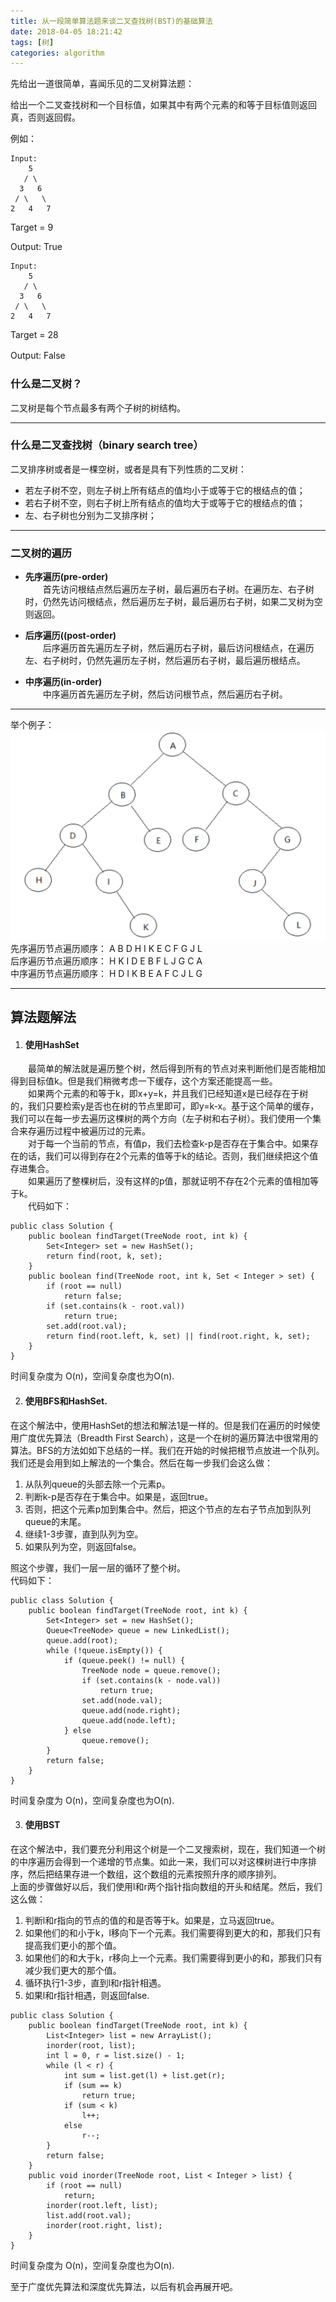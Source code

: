 ```yaml
---
title: 从一段简单算法题来谈二叉查找树(BST)的基础算法
date: 2018-04-05 18:21:42
tags: [树]
categories: algorithm
---
```


先给出一道很简单，喜闻乐见的二叉树算法题：

给出一个二叉查找树和一个目标值，如果其中有两个元素的和等于目标值则返回真，否则返回假。

例如：
```
Input:  
    5  
   / \  
  3   6  
 / \   \  
2   4   7  
```
Target = 9

Output: True
```
Input: 
    5
   / \
  3   6
 / \   \
2   4   7
```
Target = 28

Output: False
　


### 什么是二叉树？

二叉树是每个节点最多有两个子树的树结构。  
- - -
### 什么是二叉查找树（binary search tree）

二叉排序树或者是一棵空树，或者是具有下列性质的二叉树：
* 若左子树不空，则左子树上所有结点的值均小于或等于它的根结点的值；
* 若右子树不空，则右子树上所有结点的值均大于或等于它的根结点的值；
* 左、右子树也分别为二叉排序树；
- - -
### 二叉树的遍历
* **先序遍历(pre-order)**  
　　首先访问根结点然后遍历左子树，最后遍历右子树。在遍历左、右子树时，仍然先访问根结点，然后遍历左子树，最后遍历右子树，如果二叉树为空则返回。

* **后序遍历((post-order)**  
　　后序遍历首先遍历左子树，然后遍历右子树，最后访问根结点，在遍历左、右子树时，仍然先遍历左子树，然后遍历右子树，最后遍历根结点。

* **中序遍历(in-order)**  
　　中序遍历首先遍历左子树，然后访问根节点，然后遍历右子树。  
- - -
举个例子：
![sample](../images/sample1.png)
先序遍历节点遍历顺序： A B D H I K E C F G J L  
后序遍历节点遍历顺序： H K I D E B F L J G C A  
中序遍历节点遍历顺序： H D I K B E A F C J L G    
- - -
## 算法题解法
1. #### 使用HashSet
　　最简单的解法就是遍历整个树，然后得到所有的节点对来判断他们是否能相加得到目标值k。但是我们稍微考虑一下缓存，这个方案还能提高一些。  
　　如果两个元素的和等于k，即x+y=k，并且我们已经知道x是已经存在于树的，我们只要检索y是否也在树的节点里即可，即y=k-x。基于这个简单的缓存，我们可以在每一步去遍历这棵树的两个方向（左子树和右子树）。我们使用一个集合来存遍历过程中被遍历过的元素。  
　　对于每一个当前的节点，有值p，我们去检查k-p是否存在于集合中。如果存在的话，我们可以得到存在2个元素的值等于k的结论。否则，我们继续把这个值存进集合。  
　　如果遍历了整棵树后，没有这样的p值，那就证明不存在2个元素的值相加等于k。  
　　代码如下：
```
public class Solution {
    public boolean findTarget(TreeNode root, int k) {
        Set<Integer> set = new HashSet();
        return find(root, k, set);
    }
    public boolean find(TreeNode root, int k, Set < Integer > set) {
        if (root == null)
            return false;
        if (set.contains(k - root.val))
            return true;
        set.add(root.val);
        return find(root.left, k, set) || find(root.right, k, set);
    }
}
```
时间复杂度为 O(n)，空间复杂度也为O(n).

2. #### 使用BFS和HashSet.

在这个解法中，使用HashSet的想法和解法1是一样的。但是我们在遍历的时候使用广度优先算法（Breadth First Search），这是一个在树的遍历算法中很常用的算法。BFS的方法如如下总结的一样。我们在开始的时候把根节点放进一个队列。    
我们还是会用到如上解法的一个集合。然后在每一步我们会这么做：  
1. 从队列queue的头部去除一个元素p。
2. 判断k-p是否存在于集合中。如果是，返回true。
3. 否则，把这个元素p加到集合中。然后，把这个节点的左右子节点加到队列queue的末尾。
4. 继续1-3步骤，直到队列为空。
5. 如果队列为空，则返回false。  

照这个步骤，我们一层一层的循环了整个树。  
代码如下：
```
public class Solution {
    public boolean findTarget(TreeNode root, int k) {
        Set<Integer> set = new HashSet();
        Queue<TreeNode> queue = new LinkedList();
        queue.add(root);
        while (!queue.isEmpty()) {
            if (queue.peek() != null) {
                TreeNode node = queue.remove();
                if (set.contains(k - node.val))
                    return true;
                set.add(node.val);
                queue.add(node.right);
                queue.add(node.left);
            } else
                queue.remove();
        }
        return false;
    }
}
```
时间复杂度为 O(n)，空间复杂度也为O(n).

3. #### 使用BST

在这个解法中，我们要充分利用这个树是一个二叉搜索树，现在，我们知道一个树的中序遍历会得到一个递增的节点集。如此一来，我们可以对这棵树进行中序排序，然后把结果存进一个数组，这个数组的元素按照升序的顺序排列。  
上面的步骤做好以后，我们使用l和r两个指针指向数组的开头和结尾。然后，我们这么做：
1. 判断l和r指向的节点的值的和是否等于k。如果是，立马返回true。
2. 如果他们的和小于k，l移向下一个元素。我们需要得到更大的和，那我们只有提高我们更小的那个值。
3. 如果他们的和大于k，r移向上一个元素。我们需要得到更小的和，那我们只有减少我们更大的那个值。
4. 循环执行1-3步，直到l和r指针相遇。
5. 如果l和r指针相遇，则返回false.
　
```
public class Solution {
    public boolean findTarget(TreeNode root, int k) {
        List<Integer> list = new ArrayList();
        inorder(root, list);
        int l = 0, r = list.size() - 1;
        while (l < r) {
            int sum = list.get(l) + list.get(r);
            if (sum == k)
                return true;
            if (sum < k)
                l++;
            else
                r--;
        }
        return false;
    }
    public void inorder(TreeNode root, List < Integer > list) {
        if (root == null)
            return;
        inorder(root.left, list);
        list.add(root.val);
        inorder(root.right, list);
    }
}
```
时间复杂度为 O(n)，空间复杂度也为O(n).
 
至于广度优先算法和深度优先算法，以后有机会再展开吧。
